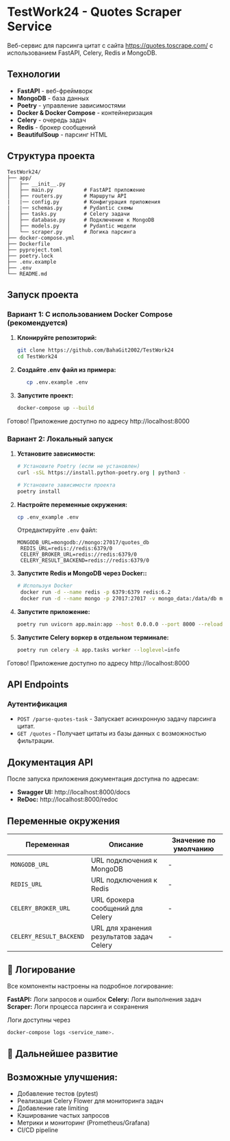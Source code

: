 # TestWork24 - Quotes Scraper Service

Веб-сервис для парсинга цитат с сайта https://quotes.toscrape.com/ с использованием FastAPI, Celery, Redis и MongoDB.

## Технологии

- **FastAPI** - веб-фреймворк
- **MongoDB** - база данных
- **Poetry** - управление зависимостями
- **Docker & Docker Compose** - контейнеризация
- **Celery** - очередь задач
- **Redis** - брокер сообщений
- **BeautifulSoup** - парсинг HTML

## Структура проекта

```
TestWork24/
├── app/
│   ├── __init__.py
│   ├── main.py          # FastAPI приложение
│   ├── routers.py       # Маршруты API
|   |── config.py        # Конфигурация приложения
|   |── schemas.py       # Pydantic схемы
│   ├── tasks.py         # Celery задачи
│   ├── database.py      # Подключение к MongoDB
│   ├── models.py        # Pydantic модели
│   └── scraper.py       # Логика парсинга
├── docker-compose.yml
├── Dockerfile
├── pyproject.toml
├── poetry.lock
├── .env.example
├── .env
└── README.md
```

## Запуск проекта

### Вариант 1: С использованием Docker Compose (рекомендуется)

1. **Клонируйте репозиторий:**
   ```bash
   git clone https://github.com/BahaGit2002/TestWork24
   cd TestWork24
   ```

2. **Создайте .env файл из примера:**
   ```bash
      cp .env.example .env
   ```
   
3. **Запустите проект:**
    ```bash
    docker-compose up --build
    ```

Готово! Приложение доступно по адресу http://localhost:8000


### Вариант 2: Локальный запуск

1. **Установите зависимости:**
   ```bash
   # Установите Poetry (если не установлен)
   curl -sSL https://install.python-poetry.org | python3 -
   
   # Установите зависимости проекта
   poetry install
   ```

2. **Настройте переменные окружения:**
   ```bash
   cp .env_example .env
   ```

   Отредактируйте `.env` файл:
   ```env
   MONGODB_URL=mongodb://mongo:27017/quotes_db
    REDIS_URL=redis://redis:6379/0
    CELERY_BROKER_URL=redis://redis:6379/0
    CELERY_RESULT_BACKEND=redis://redis:6379/0
   ```

3. **Запустите Redis и MongoDB через Docker::**
   ```bash
   # Используя Docker
    docker run -d --name redis -p 6379:6379 redis:6.2
    docker run -d --name mongo -p 27017:27017 -v mongo_data:/data/db mongo:5.0
   ```

4. **Запустите приложение:**
   ```bash
   poetry run uvicorn app.main:app --host 0.0.0.0 --port 8000 --reload
   ```

5. **Запустите Celery воркер в отдельном терминале:**
   ```bash
   poetry run celery -A app.tasks worker --loglevel=info
   ```

Готово! Приложение доступно по адресу http://localhost:8000

## API Endpoints

### Аутентификация
- `POST /parse-quotes-task` - Запускает асинхронную задачу парсинга цитат.
- `GET /quotes` - Получает цитаты из базы данных с возможностью фильтрации.

## Документация API

После запуска приложения документация доступна по адресам:
- **Swagger UI:** http://localhost:8000/docs
- **ReDoc:** http://localhost:8000/redoc

## Переменные окружения

| Переменная              | Описание                                  | Значение по умолчанию |
|-------------------------|-------------------------------------------|-----------------------|
| `MONGODB_URL`           | URL подключения к MongoDB                 | -                     |
| `REDIS_URL`             | URL подключения к Redis                   | -                     |
| `CELERY_BROKER_URL`     | URL брокера сообщений для Celery          | -                     |
| `CELERY_RESULT_BACKEND` | URL для хранения результатов задач Celery | -                     |


## 📝 Логирование
Все компоненты настроены на подробное логирование:

**FastAPI:** Логи запросов и ошибок
**Celery:** Логи выполнения задач
**Scraper:** Логи процесса парсинга и сохранения

Логи доступны через 
``` bash
docker-compose logs <service_name>.
```

## 🔧 Дальнейшее развитие

## Возможные улучшения:

- Добавление тестов (pytest)
- Реализация Celery Flower для мониторинга задач
- Добавление rate limiting
- Кэширование частых запросов
- Метрики и мониторинг (Prometheus/Grafana)
- CI/CD pipeline
